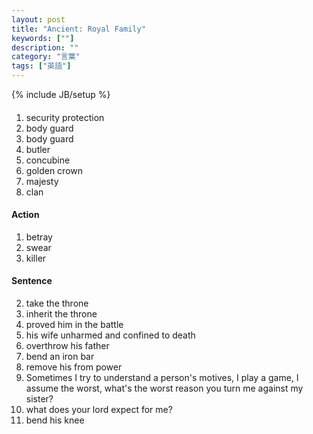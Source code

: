 ```yaml
---
layout: post
title: "Ancient: Royal Family"
keywords: [""]
description: ""
category: "言葉"
tags: ["英語"]
---
```

{% include JB/setup %}

####
1. security protection
2. body guard
3. body guard
2. butler
3. concubine
4. golden crown
5. majesty
6. clan

#### Action
1. betray
2. swear
4. killer



#### Sentence
2. take the throne
3. inherit the throne
4. proved him in the battle
5. his wife unharmed and confined to death
6. overthrow his father
7. bend an iron bar
8. remove his from power
9. Sometimes I try to understand a person's motives, I play a game, I assume the
   worst, what's the worst reason you turn me against my sister?
1. what does your lord expect for me?
2. bend his knee

